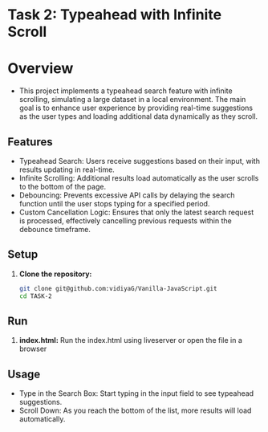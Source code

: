 # Task 2: Typeahead with Infinite Scroll

# Overview

-   This project implements a typeahead search feature with infinite scrolling, simulating a large dataset in a local environment. The main goal is to enhance user experience by providing real-time suggestions as the user types and loading additional data dynamically as they scroll.

## Features

-   Typeahead Search: Users receive suggestions based on their input, with results updating in real-time.
-   Infinite Scrolling: Additional results load automatically as the user scrolls to the bottom of the page.
-   Debouncing: Prevents excessive API calls by delaying the search function until the user stops typing for a specified period.
-   Custom Cancellation Logic: Ensures that only the latest search request is processed, effectively cancelling previous requests within the debounce timeframe.

## Setup

1. **Clone the repository:**
    ```bash
    git clone git@github.com:vidiyaG/Vanilla-JavaScript.git
    cd TASK-2
    ```

## Run

1. **index.html:**
   Run the index.html using liveserver or open the file in a browser

## Usage

-   Type in the Search Box: Start typing in the input field to see typeahead suggestions.
-   Scroll Down: As you reach the bottom of the list, more results will load automatically.
